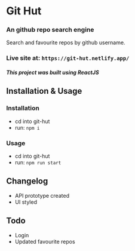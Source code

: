 # Git Hut
### An github repo search engine
Search and favourite repos by github username.

### Live site at: `https://git-hut.netlify.app/`

##### This project was built using ReactJS


## Installation & Usage
### Installation
- cd into git-hut
- run: `npm i`

### Usage
- cd into git-hut
- run: `npm run start`

## Changelog
- API prototype created
- UI styled


## Todo
- Login 
- Updated favourite repos
